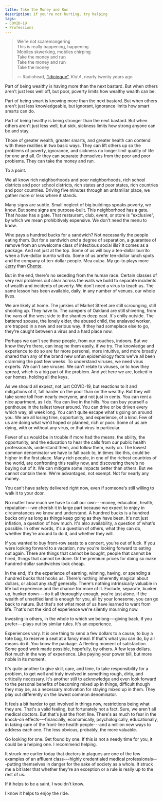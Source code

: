 ```yaml
---
title: Take the Money and Run
description: if you're not hurting, try helping
tags:
- COVID-19
- Professions
---
```


<blockquote><p>We&rsquo;re not scaremongering<br>
This is really happening, happening<br>
Mobiles skwerking, mobiles chirping<br>
Take the money and run<br>
Take the money and run<br>
Take the money</p>
<p>&mdash; Radiohead, <a href="https://youtu.be/svwJTnZOaco">&ldquo;Idioteque&rdquo;</a>, <em>Kid A</em>, nearly twenty years ago</p>
</blockquote>

Part of being wealthy is having more than the next bastard.  But when others aren't just less well off, but poor, poverty limits how wealthy wealth can be.

Part of being smart is knowing more than the next bastard.  But when others aren't just less knowledgeable, but ignorant, ignorance limits how smart smarts can do.

Part of being healthy is being stronger than the next bastard.  But when others aren't just less well, but sick, sickness limits how strong anyone can be and stay.

Those of greater wealth, greater smarts, and greater health can contend with these realities in two basic ways.  They can lift others up so the problems of poverty, ignorance, and sickness no longer limit quality of life for one and all.  Or they can separate themselves from the poor and poor problems.  They can take the money and run.

To a point.

We all know rich neighborhoods and poor neighborhoods, rich school districts and poor school districts, rich states and poor states, rich countries and poor countries.  Driving five minutes through an unfamiliar place, we gather more or less where it stands.

Many signs are subtle.  Small neglect of big buildings speaks poverty, we know.  But some signs are purpose-built.  This neighborhood has a gate.  That _house_ has a gate.  That restaurant, club, event, or store is "exclusive", by which we mean prohibitively expensive.  We don't need the menu to know.

Who pays a hundred bucks for a sandwich?  Not necessarily the people eating them.  But for a sandwich _and_ a degree of separation, a guarantee of remove from an unwelcome class of infectious social ills?  It comes as a package.  And not just at the top.  Some of us will buy a ten-dollar burrito when a five-dollar burrito will do.  Some of us prefer ten-dollar lunch spots and the company of ten-dollar people.  Mea culpa.  My go-to plays more [Jerry](https://en.wikipedia.org/wiki/Jerry_Garcia) than [Chente](https://en.wikipedia.org/wiki/Vicente_Fern%C3%A1ndez).

But in the end, there's no seceding from the human race.  Certain classes of very real problems cut clear across the walls we build to separate incidents of wealth and incidents of poverty.  We don't need a virus to teach us.  The same lesson has been available, daily, in any number of venues, our whole lives.

We are likely at home.  The junkies of Market Street are still scrounging, still shooting up.  They have to.  The campers of Oakland are still shivering, from the vans of the west side to the shanties deep east.  It's chilly outside.  The battered spouse, the lonely elder, the abused child, the enslaved worker, are trapped in a new and serious way.  If they had someplace else to go, they're caught between a virus and a hard place now.

Perhaps we can't see these people, from our couches, indoors.  But we know they're there, can imagine them easily, if we try.  The knowledge and experience to do so are far more personal, more intuitive, and more broadly shared than any of the brand new unfun epidemiology facts we've all been cramming the past few weeks.  To understand viruses, we need virus experts.  We can't see viruses.  We can't relate to viruses, or to how they spread, which is a big part of the problem.  And yet here we are, locked in our homes, holding all the keys.

As we should all expect, not just COVID-19, but reactions to it and mitigations of it, fall harder on the poor than on the wealthy.  But they will take some toll from nearly everyone, and not just in cents.  You can rent a nice apartment, as I do.  You can live in the hills.  You can buy yourself a penthouse in the tallest tower around.  You can drive or be driven every which way, all week long.  You can't quite escape what's going on around you.  We are all losing time, opportunity, and experience, of a kind.  Few of us are doing what we'd hoped or planned, rich or poor.  Some of us are dying, with or without any virus, or that virus in particular.

Fewer of us would be in trouble if more had the means, the ability, the opportunity, and the education to hear the calls from our public health professionals, understand them, and follow them, early on.  The lowest common denominator we have to fall back to, in times like this, could be higher in the first place.  Many rich people, in one of the richest countries of the world, are confronting this reality now, and discovering there's no buying out of it.  We can mitigate some impacts better than others.  But we cannot contain them.  We're advantaged, not exempt.  Not for nearly any money.

You can't have safety delivered right now, even if someone's still willing to walk it to your door.

No matter how much we have to call our own---money, education, health, reputation---we cherish it in large part because we expect to enjoy in circumstances we know and understand.  A hundred bucks is a hundred bucks only as long as things keep going as they have been.  It's not just inflation, a question of how much.  It's also availability, a question of what's possible.  In other words, it's a question of others, what they can do, whether they're around to do it, and whether they will.

If you wanted to buy front-row seats to a concert, you're out of luck.  If you were looking forward to a vacation, now you're looking forward to eating out again.  There are things that cannot be bought, people that cannot be hired, things that cannot be done.  Or the premium prices for doing so make hundred-dollar sandwiches look cheap.

In the end, it's the experience of earning, winning, having, or spending a hundred bucks that hooks us.  There's nothing inherently magical about dollars, or about any _stuff_ generally.  There's nothing intrinsically valuable in life but experience and the chance for more of it.  Exclude, separate, bunker up, hunker down---do it all thoroughly enough, you're just alone.  If the wealth of unsettled land is enough for you, all by your lonesome, you can go back to nature.  But that's not what most of us have learned to want from life.  That's not the kind of experience we're silently mourning now.

Investing in others, in the whole to which we belong---giving back, if you prefer---plays out by similar rules.  It's an experience.

Experiences vary.  It is one thing to send a few dollars to a cause, to buy a tote bag, to reserve a seat at a fancy meal.  If that's what you can do, by all means do it.  You know the package.  A fleeting moment of satisfaction.  Some good work made possible, hopefully, by others.  A few less dollars.  Not much in the way of experience.  Like paying your power bill, but more noble in its moment.

It's quite another to give skill, care, and time, to take responsibility for a problem, to get well and truly involved in something rough, dirty, and critically necessary.  It's another still to acknowledge and even look forward to the personal benefits of becoming mixed up in things, difficult though they may be, as a necessary motivation for staying mixed up in them.  They play out differently on the lowest common denominator.

It feels a bit harder to get involved in things now, restrictions being what they are.  That's a valid feeling, but fortunately not a fact.  Sure, we aren't all medical doctors.  But that's just the front line.  There's as much to fear in the knock-on effects---financially, economically, psychologically, educationally, in taking care of the front-line health people---and a million new ways to address each one.  The less obvious, probably, the more valuable.

Go looking for one.  Get found by one.  If this is not a needy time for you, it could be a helping one.  I recommend helping.

It struck me earlier today that doctors in plagues are one of the few examples of an affluent class---highly credentialed medical professionals---putting themselves in danger for the sake of society as a whole.  It struck me a bit later that whether they're an exception or a rule is really up to the rest of us.

If it helps to be a saint, I wouldn't know.

I know it helps to enjoy the ride.
